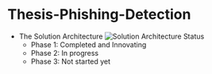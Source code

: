 # Thesis-Phishing-Detection
+ The Solution Architecture
![Solution Architecture](https://github.com/user-attachments/assets/a227afbe-1a26-4f49-9451-2c305c7b8ec8)
Status
  + Phase 1: Completed and Innovating
  + Phase 2: In progress
  + Phase 3: Not started yet
